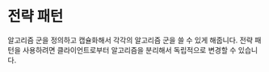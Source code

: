 # 전략 패턴
알고리즘 군을 정의하고 캡슐화해서 각각의 알고리즘 군을 쓸 수 있게 해줍니다. 전략 패턴을 사용하려면 클라이언트로부터 알고리즘을 분리해서 독립적으로 변경할 수 있습니다.